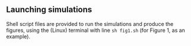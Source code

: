 ## Launching simulations

Shell script files are provided to run the simulations and produce the figures, using the (Linux) terminal with line `sh fig1.sh` (for Figure 1, as an example). 

